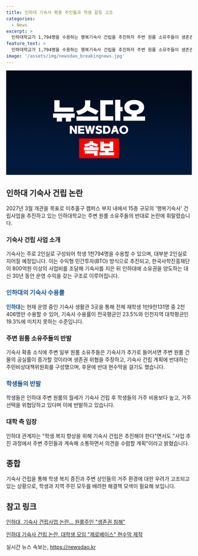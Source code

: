 ```yaml
---
title: 인하대 기숙사 확충 주인들과 학생 갈등 고조
categories:
  - News
excerpt: >
  인하대학교가 1,794명을 수용하는 행복기숙사 건립을 추진하자 주변 원룸 소유주들이 생존권 침해 주장과 함께 반대 의사를 피력하고 있다. 대학 측은 기숙사 부족 문제를 해결하고 학생 복지를 향상시키기 위해 추진 중이지만, 이에 반대하는 입장을 취한 주변 상인들과 인하대 학생들 간에 갈등이 고조되고 있는 상황이다.
feature_text: >
  인하대학교가 1,794명을 수용하는 행복기숙사 건립을 추진하자 주변 원룸 소유주들이 생존권 침해 주장과 함께 반대 의사를 피력하고 있다. 대학 측은 기숙사 부족 문제를 해결하고 학생 복지를 향상시키기 위해 추진 중이지만, 이에 반대하는 입장을 취한 주변 상인들과 인하대 학생들 간에 갈등이 고조되고 있는 상황이다.
image: '/assets/img/newsdao_breakingnews.jpg'
---
```


<p><img src="/assets/img/newsdao_breakingnews.jpg" alt="ranknews 속보" /></p>

<h2 data-ke-size="size26">인하대 기숙사 건립 논란</h2>

<p data-ke-size="size16">2027년 3월 개관을 목표로 미추홀구 캠퍼스 부지 내에서 15층 규모의 '행복기숙사' 건립사업을 추진하고 있는 인하대학교는 주변 원룸 소유주들의 반대로 논란에 휘말렸습니다.</p>

<h3>기숙사 건립 사업 소개</h3>

<p data-ke-size="size16">기숙사는 주로 2인실로 구성되어 학생 1천794명을 수용할 수 있으며, 대부분 2인실로 지어질 예정입니다. 이는 수익형 민간투자(BTO) 방식으로 추진되고, 한국사학진흥재단이 800억원 이상의 사업비를 조달해 기숙사를 지은 뒤 인하대에 소유권을 양도하는 대신 30년 동안 운영 수익을 갖는 구조로 이루어집니다.</p>

<h3><b><span style="color: #1a5490;">인하대의 기숙사 수용률</span></b></h3>

<p data-ke-size="size16"><b><span style="color: #1a5490;">인하대</span></b>는 현재 운영 중인 기숙사 생활관 3곳을 통해 전체 재학생 1만9천131명 중 2천406명만 수용할 수 있어, 기숙사 수용률이 전국평균인 23.5%와 인천지역 대학평균인 19.3%에 미치지 못하는 수준입니다.</p>

<h3>주변 원룸 소유주들의 반발</h3>

<p data-ke-size="size16">기숙사 확충 소식에 주변 일부 원룸 소유주들은 기숙사가 추가로 들어서면 주변 원룸 건물의 공실률이 증가할 것이라며 생존권 위협을 주장하고, 기숙사 건립 계획에 반대하는 주민비상대책위원회를 구성했으며, 후문에 반대 현수막을 걸기도 했습니다.</p>

<h3><b><span style="color: #1a5490;">학생들의 반발</span></b></h3>

<p data-ke-size="size16">학생들은 인하대 주변 원룸의 월세가 기숙사 건립 후 학생들의 거주 비용보다 높고, 거주 선택을 위협당하고 있다며 이에 반발하고 있습니다.</p>

<h3>대학 측 입장</h3>

<p data-ke-size="size16">인하대 관계자는 "학생 복지 향상을 위해 기숙사 건립은 추진해야 한다"면서도 "사업 추진 과정에서 주변 주민들과 계속해 소통하면서 의견을 수렴할 계획"이라고 밝혔습니다.</p>

<h2 data-ke-size="size26">종합</h2>

<p data-ke-size="size16">기숙사 건립을 통해 학생 복지 증진과 주변 상인들의 거주 환경에 대한 우려가 고조되고 있는 상황으로, 학생과 지역 주민 모두를 배려한 해결책 모색이 필요해 보입니다.</p>

<h2 data-ke-size="size26">참고 링크</h2>

<p data-ke-size="size16"><a href="https://www.yna.co.kr/view/AKR20220114128700061?input=1195m" target="_blank">인하대, 기숙사 건립사업 논란… 원룸주인 "생존권 침해"</a></p>

<p data-ke-size="size16"><a href="https://www.yna.co.kr/view/AKR20220114128700061?input=1195m" target="_blank">인하대 기숙사 건립 논란, 대학생 모임 "제로베이스" 현수막 제작</a></p>
실시간 뉴스 속보는, <a href="https://newsdao.kr" rel="dofollow">https://newsdao.kr</a>


